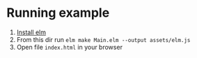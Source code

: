 # Running example

1. [Install elm](http://elm-lang.org/install)
2. From this dir run `elm make Main.elm --output assets/elm.js`
3. Open file `index.html` in your browser
